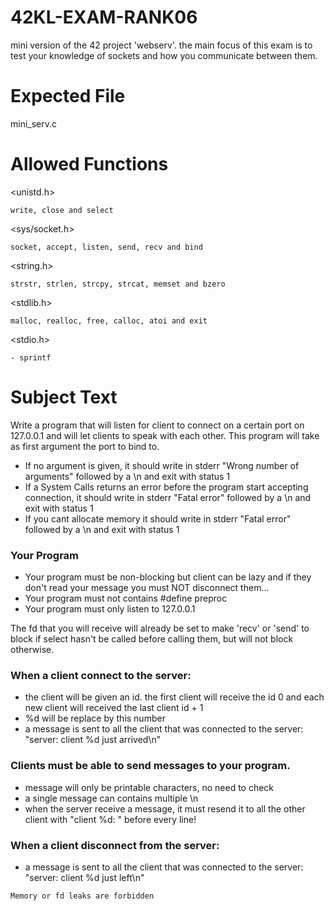 # 42KL-EXAM-RANK06

mini version of the 42 project 'webserv'.
the main focus of this exam is to test your knowledge of sockets and how you communicate between them.

# Expected File

mini_serv.c

# Allowed Functions

<unistd.h>

```
write, close and select
```

<sys/socket.h>

```
socket, accept, listen, send, recv and bind
```

<string.h>

```
strstr, strlen, strcpy, strcat, memset and bzero
```

<stdlib.h>

```
malloc, realloc, free, calloc, atoi and exit
```

<stdio.h>

```
- sprintf
```

# Subject Text

Write a program that will listen for client to connect on a certain port on 127.0.0.1 and will let clients to speak with each other. This program will take as first argument the port to bind to.

- If no argument is given, it should write in stderr "Wrong number of arguments" followed by a \n and exit with status 1
- If a System Calls returns an error before the program start accepting connection, it should write in stderr "Fatal error" followed by a \n and exit with status 1
- If you cant allocate memory it should write in stderr "Fatal error" followed by a \n and exit with status 1

### Your Program

- Your program must be non-blocking but client can be lazy and if they don't read your message you must NOT disconnect them...
- Your program must not contains #define preproc
- Your program must only listen to 127.0.0.1

The fd that you will receive will already be set to make 'recv' or 'send' to block if select hasn't be called before calling them, but will not block otherwise.

### When a client connect to the server:

- the client will be given an id. the first client will receive the id 0 and each new client will received the last client id + 1
- %d will be replace by this number
- a message is sent to all the client that was connected to the server: "server: client %d just arrived\n"

### Clients must be able to send messages to your program.

- message will only be printable characters, no need to check
- a single message can contains multiple \n
- when the server receive a message, it must resend it to all the other client with "client %d: " before every line!

### When a client disconnect from the server:

- a message is sent to all the client that was connected to the server: "server: client %d just left\n"

```
Memory or fd leaks are forbidden
```
